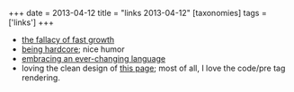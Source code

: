+++
date = 2013-04-12
title = "links 2013-04-12"
[taxonomies]
tags = ['links']
+++

-   [the fallacy of fast growth]
-   [being hardcore]; nice humor
-   [embracing an ever-changing language]
-   loving the clean design of [this page]; most of all, I love the
    code/pre tag rendering.

  [mine]: @/what-me-loves-about-static-website-generation.md
  [the fallacy of fast growth]: http://xkcd.com/1102
  [being hardcore]: http://xkcd.com/933
  [embracing an ever-changing language]: http://english.blogoverflow.com/2012/12/the-give-that-keeps-on-gifting-the-protean-nature-of-english-words-and-why-thats-a-good-thing/
  [this page]: http://craig.is/writing/chrome-logger/techspecs

